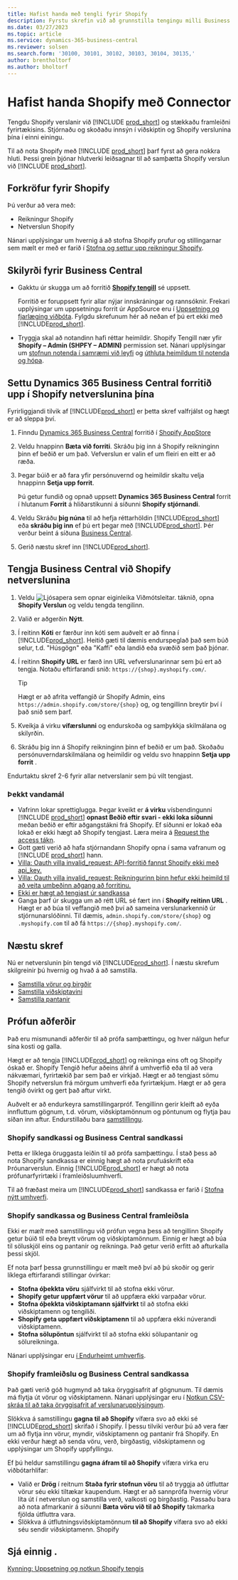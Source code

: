 ```yaml
---
title: Hafist handa með tengli fyrir Shopify
description: Fyrstu skrefin við að grunnstilla tengingu milli Business Central og Shopify
ms.date: 03/27/2023
ms.topic: article
ms.service: dynamics-365-business-central
ms.reviewer: solsen
ms.search.form: '30100, 30101, 30102, 30103, 30104, 30135,'
author: brentholtorf
ms.author: bholtorf
---
```


# Hafist handa Shopify með Connector

Tengdu Shopify verslanir við [!INCLUDE [prod_short](../includes/prod_short.md)] og stækkaðu framleiðni fyrirtækisins. Stjórnaðu og skoðaðu innsýn í viðskiptin og Shopify verslunina þína í einni einingu.

Til að nota Shopify með [!INCLUDE [prod_short](../includes/prod_short.md)] þarf fyrst að gera nokkra hluti. Þessi grein þjónar hlutverki leiðsagnar til að samþætta Shopify verslun við [!INCLUDE [prod_short](../includes/prod_short.md)].

## Forkröfur fyrir Shopify

Þú verður að vera með:

- Reikningur Shopify 
- Netverslun Shopify 

Nánari upplýsingar um hvernig á að stofna Shopify prufur og stillingarnar sem mælt er með er farið í [Stofna og settur upp reikningur Shopify](shopify-account.md).

## Skilyrði fyrir Business Central

- Gakktu úr skugga um að forritið **[Shopify tengill](https://go.microsoft.com/fwlink/?linkid=2196238)** sé uppsett.

  Forritið er foruppsett fyrir allar nýjar innskráningar og rannsóknir. Frekari upplýsingar um uppsetningu forrit úr AppSource eru í [Uppsetning og fjarlæging viðbóta](../ui-extensions-install-uninstall.md#install). Fylgdu skrefunum hér að neðan ef þú ert ekki með [!INCLUDE[prod_short](../includes/prod_short.md)].

- Tryggja skal að notandinn hafi réttar heimildir. Shopify Tengill nær yfir **Shopify  – Admin (SHPFY – ADMIN)** permission set. Nánari upplýsingar um [stofnun notenda í samræmi við leyfi](../ui-how-users-permissions.md) og [úthluta heimildum til notenda og hópa](../ui-define-granular-permissions.md).

## Settu Dynamics 365 Business Central forritið upp í Shopify netverslunina þína

Fyrirliggjandi tilvik af [!INCLUDE[prod_short](../includes/prod_short.md)] er þetta skref valfrjálst og hægt er að sleppa því.

1. Finndu [Dynamics 365 Business Central](https://apps.shopify.com/dynamics-365-business-central) forritið í [Shopify AppStore](https://apps.shopify.com/)
2. Veldu hnappinn **Bæta við forriti**. Skráðu þig inn á Shopify reikninginn þinn ef beðið er um það. Vefverslun er valin ef um fleiri en eitt er að ræða.
3. Þegar búið er að fara yfir persónuvernd og heimildir skaltu velja hnappinn **Setja upp forrit**.

   Þú getur fundið og opnað uppsett **Dynamics 365 Business Central** forrit í hlutanum **Forrit** á hliðarstikunni á síðunni **Shopify stjórnandi**.
4. Veldu Skráðu **þig núna** til að hefja réttarhöldin [!INCLUDE[prod_short](../includes/prod_short.md)] eða **skráðu þig inn** ef þú ert þegar með [!INCLUDE[prod_short](../includes/prod_short.md)]. Þér verður beint á síðuna [Business Central](https://businesscentral.dynamics.com).
5. Gerið næstu skref inn [!INCLUDE[prod_short](../includes/prod_short.md)].

## Tengja Business Central við Shopify netverslunina

1. Veldu ![Ljósapera sem opnar eiginleika Viðmótsleitar.](../media/ui-search/search_small.png "Segðu mér hvað þú vilt gera") táknið, opna **Shopify Verslun** og veldu tengda tengilinn.
2. Valið er aðgerðin **Nýtt**.  
3. Í reitinn **Kóti** er færður inn kóti sem auðvelt er að finna í [!INCLUDE[prod_short](../includes/prod_short.md)]. Heitið gæti til dæmis endurspeglað það sem búð selur, t.d. "Húsgögn" eða "Kaffi" eða landið eða svæðið sem það þjónar.
4. Í reitinn **Shopify URL** er færð inn URL vefverslunarinnar sem þú ert að tengja. Notaðu eftirfarandi snið: `https://{shop}.myshopify.com/`.

   > [!TIP]
   > Hægt er að afrita veffangið úr Shopify Admin, eins `https://admin.shopify.com/store/{shop}` og, og tengillinn breytir því í það snið sem þarf.

5. Kveikja á virku **vífærslunni** og endurskoða og samþykkja skilmálana og skilyrðin.
6. Skráðu þig inn á Shopify reikninginn þinn ef beðið er um það. Skoðaðu persónuverndarskilmálana og heimildir og veldu svo hnappinn **Setja upp forrit** .

Endurtaktu skref 2-6 fyrir allar netverslanir sem þú vilt tengjast.

### Þekkt vandamál

- Vafrinn lokar sprettiglugga. Þegar kveikt er **á virku** vísbendingunni [!INCLUDE [prod_short](../includes/prod_short.md)]  **opnast Beðið eftir svari - ekki loka síðunni** meðan beðið er eftir aðgangstákni frá Shopify. Ef síðunni er lokað eða lokað er ekki hægt að Shopify tengjast. Læra meira á [Request the access tákn](troubleshoot.md#request-the-access-token).
- Gott gæti verið að hafa stjórnandann Shopify opna í sama vafranum og [!INCLUDE [prod_short](../includes/prod_short.md)] hann.
- [Villa: Oauth villa invalid_request: API-forritið fannst Shopify ekki með api_key.](troubleshoot.md#error-oauth-error-invalid_request-could-not-find-shopify-api-application-with-api_key)
- [Villa: Oauth villa invalid_request: Reikningurinn þinn hefur ekki heimild til að veita umbeðinn aðgang að forritinu.](troubleshoot.md#error-oauth-error-invalid_request-your-account-does-not-have-permission-to-grant-the-requested-access-for-this-app)
- [Ekki er hægt að tengjast úr sandkassa](troubleshoot.md#verify-and-enable-permissions-to-make-http-requests-in-a-non-production-environment)
- Ganga þarf úr skugga um að rétt URL sé fært inn í **Shopify reitinn URL** . Hægt er að búa til veffangið með því að sameina verslunarkennið úr stjórnunarslóðinni. Til dæmis, `admin.shopify.com/store/{shop}`  og `.myshopify.com` til að fá `https://{shop}.myshopify.com/`.

## Næstu skref

Nú er netverslunin þín tengd við [!INCLUDE[prod_short](../includes/prod_short.md)]. Í næstu skrefum skilgreinir þú hvernig og hvað á að samstilla.

- [Samstilla vörur og birgðir](synchronize-items.md)
- [Samstilla viðskiptavini](synchronize-customers.md)
- [Samstilla pantanir](synchronize-orders.md)

## Prófun aðferðir

Það eru mismunandi aðferðir til að prófa samþættingu, og hver nálgun hefur sína kosti og galla.

Hægt er að tengja [!INCLUDE[prod_short](../includes/prod_short.md)] og reikninga eins oft og Shopify óskað er.  Shopify Tengið hefur aðeins áhrif á umhverfið eða til að vera nákvæmari, fyrirtækið þar sem það er virkjað. Hægt er að tengjast sömu Shopify netverslun frá mörgum umhverfi eða fyrirtækjum. Hægt er að gera tengið óvirkt og gert það aftur virkt.

Auðvelt er að endurkeyra samstillingarpróf. Tengillinn gerir kleift að eyða innfluttum gögnum, t.d. vörum, viðskiptamönnum og pöntunum og flytja þau síðan inn aftur. Endurstillaðu bara [samstillingu](troubleshoot.md#reset-sync).

### Shopify sandkassi og Business Central sandkassi

Þetta er líklega öruggasta leiðin til að prófa samþættingu. Í stað þess að nota Shopify sandkassa er einnig hægt að nota prufuáskrift eða Þróunarverslun. Einnig [!INCLUDE[prod_short](../includes/prod_short.md)] er hægt að nota prófunarfyrirtæki í framleiðsluumhverfi.

Til að fræðast meira um [!INCLUDE[prod_short](../includes/prod_short.md)] sandkassa er farið í [Stofna nýtt umhverfi](/dynamics365/business-central/dev-itpro/administration/tenant-admin-center-environments#create-a-new-environment).

### Shopify sandkassa og Business Central framleiðsla

Ekki er *mælt* með samstillingu við prófun vegna þess að tengillinn Shopify getur búið til eða breytt vörum og viðskiptamönnum. Einnig er hægt að búa til söluskjöl eins og pantanir og reikninga. Það getur verið erfitt að afturkalla þessi skjöl.
 
Ef nota þarf þessa grunnstillingu er mælt með því að þú skoðir og gerir líklega eftirfarandi stillingar óvirkar:

* **Stofna óþekkta vöru** sjálfvirkt til að stofna ekki vörur.
* **Shopify getur uppfært vörur** til að uppfæra ekki varpaðar vörur.
* **Stofna óþekkta viðskiptamann sjálfvirkt** til að stofna ekki viðskiptamenn og tengiliði.
* **Shopify geta uppfært viðskiptamenn** til að uppfæra ekki núverandi viðskiptamenn.
* **Stofna sölupöntun** sjálfvirkt til að stofna ekki sölupantanir og sölureikninga.

Nánari upplýsingar eru [í Endurheimt umhverfis](/dynamics365/business-central/dev-itpro/administration/tenant-admin-center-backup-restore).

### Shopify framleiðslu og Business Central sandkassa

Það gæti verið góð hugmynd að taka öryggisafrit af gögnunum. Til dæmis má flytja út vörur og viðskiptamenn. Nánari upplýsingar eru í [Notkun CSV-skráa til að taka öryggisafrit af verslunarupplýsingum](https://help.shopify.com/en/manual/shopify-admin/duplicate-store#using-csv-files-to-back-up-store-information).

Slökkva á samstillingu **gagna til að Shopify** vífæra svo að ekki sé [!INCLUDE[prod_short](../includes/prod_short.md)] skrifað í Shopify. Í þessu tilviki verður þú að vera fær um að flytja inn vörur, myndir, viðskiptamenn og pantanir frá Shopify. En ekki verður hægt að senda vöru, verð, birgðastig, viðskiptamenn og upplýsingar um Shopify uppfyllingu.

Ef þú heldur samstillingu **gagna áfram til að Shopify** vífæra virka eru viðbótarhlífar:

*   Valið er **Drög** í reitnum **Staða fyrir stofnun vöru** til að tryggja að útfluttar vörur séu ekki tiltækar kaupendum. Hægt er að sannprófa hvernig vörur líta út í netverslun og samstilla verð, valkosti og birgðastig. Passaðu bara að nota afmarkanir á síðunni **Bæta vöru við til að Shopify** takmarka fjölda útfluttra vara.
* Slökkva á útflutningsviðskiptamönnum **til að Shopify** vífæra svo að ekki séu sendir viðskiptamenn. Shopify

## Sjá einnig .

[Kynning: Uppsetning og notkun Shopify tengis](walkthrough-setting-up-and-using-shopify.md)  

